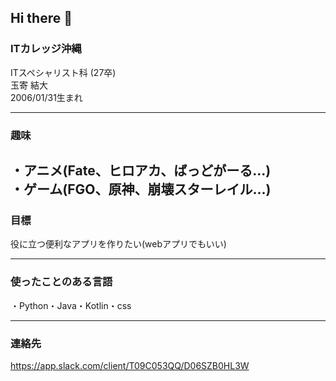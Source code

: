 ## Hi there 👋

### ITカレッジ沖縄  
ITスペシャリスト科  (27卒)  
玉寄 結大  
2006/01/31生まれ  
_______

### 趣味  
・アニメ(Fate、ヒロアカ、ばっどがーる...)  
・ゲーム(FGO、原神、崩壊スターレイル...)  
---

### 目標  
役に立つ便利なアプリを作りたい(webアプリでもいい)  
*****



### 使ったことのある言語  
・Python・Java・Kotlin・css  
*****

### 連絡先  
https://app.slack.com/client/T09C053QQ/D06SZB0HL3W




<!--
**itc-s24017/itc-s24017** is a ✨ _special_ ✨ repository because its `README.md` (this file) appears on your GitHub profile.

Here are some ideas to get you started:

- 🔭 I’m currently working on ...
- 🌱 I’m currently learning ...
- 👯 I’m looking to collaborate on ...
- 🤔 I’m looking for help with ...
- 💬 Ask me about ...
- 📫 How to reach me: ...
- 😄 Pronouns: ...
- ⚡ Fun fact: ...
-->
